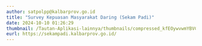 ```yaml
---
author: satpolpp@kalbarprov.go.id
title: "Survey Kepuasan Masyarakat Daring (Sekam Padi)"
date: 2024-10-10 01:26:29
thumbnail: /Tautan-Aplikasi-lainnya/thumbnails/compressed_kfEOywvwmYBVC4jmXrBXuRF3vX0YjPDk9Ob5Qgzr.png
eurl: https://sekampadi.kalbarprov.go.id/
---
```


